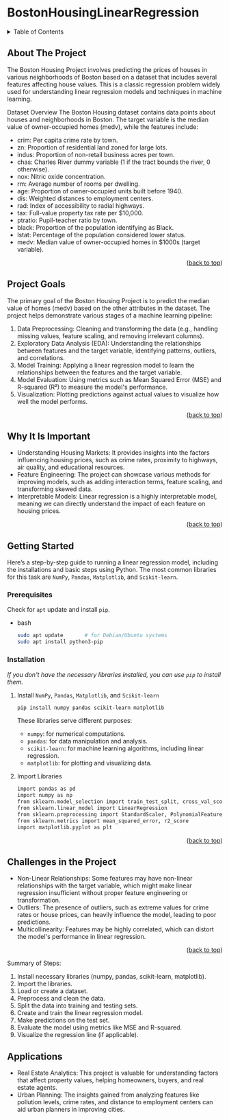 
<a id="readme-top"></a>
# BostonHousingLinearRegression
<!-- TABLE OF CONTENTS -->
<details>
  <summary>Table of Contents</summary>
  <ol>
    <li>
      <a href="#about-the-project">About The Project</a>
      <li><a href="#project-goals">Project Goals</a></li>
      <li><a href="#why-it-is-important">Why It's Important</a></li>
    </li>
    <li>
      <a href="#getting-started">Getting Started</a>
      <ul>
        <li><a href="#prerequisites">Prerequisites</a></li>
        <li><a href="#installation">Installation</a></li>
      </ul>
    </li>
    <li><a href="#challenges-in-the-project">Challenges in the Project</a></li>
    <li><a href="#applications">Applications</a></li>
  </ol>
</details>

<!-- ABOUT THE PROJECT -->
## About The Project

The Boston Housing Project involves predicting the prices of houses in various neighborhoods of Boston based on a dataset that includes several features affecting house values. This is a classic regression problem widely used for understanding linear regression models and techniques in machine learning.

Dataset Overview
The Boston Housing dataset contains data points about houses and neighborhoods in Boston. The target variable is the median value of owner-occupied homes (medv), while the features include:

* crim: Per capita crime rate by town.
* zn: Proportion of residential land zoned for large lots.
* indus: Proportion of non-retail business acres per town.
* chas: Charles River dummy variable (1 if the tract bounds the river, 0 otherwise).
* nox: Nitric oxide concentration.
* rm: Average number of rooms per dwelling.
* age: Proportion of owner-occupied units built before 1940.
* dis: Weighted distances to employment centers.
* rad: Index of accessibility to radial highways.
* tax: Full-value property tax rate per $10,000.
* ptratio: Pupil-teacher ratio by town.
* black: Proportion of the population identifying as Black.
* lstat: Percentage of the population considered lower status.
* medv: Median value of owner-occupied homes in $1000s (target variable).

<p align="right">(<a href="#readme-top">back to top</a>)</p>

<!-- PROJECT GOALS -->
## Project Goals

The primary goal of the Boston Housing Project is to predict the median value of homes (medv) based on the other attributes in the dataset. The project helps demonstrate various stages of a machine learning pipeline:

1. Data Preprocessing: Cleaning and transforming the data (e.g., handling missing values, feature scaling, and removing irrelevant columns).
2. Exploratory Data Analysis (EDA): Understanding the relationships between features and the target variable, identifying patterns, outliers, and correlations.
3. Model Training: Applying a linear regression model to learn the relationships between the features and the target variable.
4. Model Evaluation: Using metrics such as Mean Squared Error (MSE) and R-squared (R²) to measure the model's performance.
5. Visualization: Plotting predictions against actual values to visualize how well the model performs.

<p align="right">(<a href="#readme-top">back to top</a>)</p>

<!-- WHY IT'S IMPORTANT -->
## Why It Is Important

* Understanding Housing Markets: It provides insights into the factors influencing housing prices, such as crime rates, proximity to highways, air quality, and educational resources.
* Feature Engineering: The project can showcase various methods for improving models, such as adding interaction terms, feature scaling, and transforming skewed data.
* Interpretable Models: Linear regression is a highly interpretable model, meaning we can directly understand the impact of each feature on housing prices.

<p align="right">(<a href="#readme-top">back to top</a>)</p>

<!-- GETTING STARTED -->
## Getting Started

Here’s a step-by-step guide to running a linear regression model, including the installations and basic steps using Python. The most common libraries for this task are `NumPy`, `Pandas`, `Matplotlib`, and `Scikit-learn`.

### Prerequisites

Check for `apt` update and install `pip`.
* bash
  ```sh
  sudo apt update       # for Debian/Ubuntu systems
  sudo apt install python3-pip
  ```

### Installation

_If you don't have the necessary libraries installed, you can use `pip` to install them._

1. Install `NumPy`, `Pandas`, `Matplotlib`, and `Scikit-learn`
   ```sh
   pip install numpy pandas scikit-learn matplotlib
   ```
   
   These libraries serve different purposes:
    * `numpy`: for numerical computations.
    * `pandas`: for data manipulation and analysis.
    * `scikit-learn`: for machine learning algorithms, including linear regression.
    * `matplotlib`: for plotting and visualizing data.

2. Import Libraries
   ```sh
   import pandas as pd
   import numpy as np
   from sklearn.model_selection import train_test_split, cross_val_score
   from sklearn.linear_model import LinearRegression
   from sklearn.preprocessing import StandardScaler, PolynomialFeatures
   from sklearn.metrics import mean_squared_error, r2_score
   import matplotlib.pyplot as plt
   ```

<p align="right">(<a href="#readme-top">back to top</a>)</p>

<!-- CHALLENGES IN THE PROJECT -->
## Challenges in the Project

* Non-Linear Relationships: Some features may have non-linear relationships with the target variable, which might make linear regression insufficient without proper feature engineering or transformation.
* Outliers: The presence of outliers, such as extreme values for crime rates or house prices, can heavily influence the model, leading to poor predictions.
* Multicollinearity: Features may be highly correlated, which can distort the model's performance in linear regression.

<p align="right">(<a href="#readme-top">back to top</a>)</p>

Summary of Steps:
1. Install necessary libraries (numpy, pandas, scikit-learn, matplotlib).
2. Import the libraries.
3. Load or create a dataset.
4. Preprocess and clean the data.
5. Split the data into training and testing sets.
6. Create and train the linear regression model.
7. Make predictions on the test set.
8. Evaluate the model using metrics like MSE and R-squared.
9. Visualize the regression line (if applicable).


<!-- APPLICATIONS -->
## Applications

* Real Estate Analytics: This project is valuable for understanding factors that affect property values, helping homeowners, buyers, and real estate agents.
* Urban Planning: The insights gained from analyzing features like pollution levels, crime rates, and distance to employment centers can aid urban planners in improving cities.
